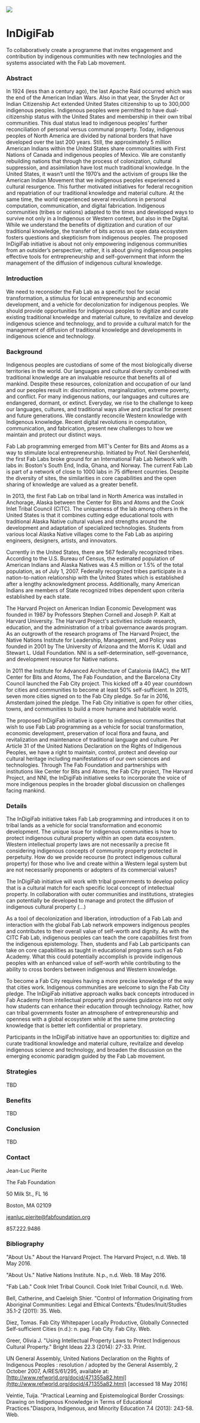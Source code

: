 # ![](/assets/indigifab.png)

# InDigiFab

To collaboratively create a programme that invites engagement and contribution by indigenous communities with new technologies and the systems associated with the Fab Lab movement.

### Abstract

In 1924 \(less than a century ago\), the last Apache Raid occurred which was the end of the American Indian Wars. Also in that year, the Snyder Act or Indian Citizenship Act extended United States citizenship to up to 300,000 indigenous peoples. Indigenous peoples were permitted to have dual-citizenship status with the United States and membership in their own tribal communities. This dual status lead to indigenous peoples’ further reconciliation of personal versus communal property. Today, indigenous peoples of North America are divided by national borders that have developed over the last 200 years. Still, the approximately 5 million American Indians within the United States share commonalities with First Nations of Canada and indigenous peoples of Mexico. We are constantly rebuilding nations that through the process of colonization, cultural suppression, and assimilation have lost much traditional knowledge. In the United States, it wasn’t until the 1970’s and the activism of groups like the American Indian Movement that we indigenous peoples experienced a cultural resurgence. This further motivated initiatives for federal recognition and repatriation of our traditional knowledge and material culture. At the same time, the world experienced several revolutions in personal computation, communication, and digital fabrication. Indigenous communities \(tribes or nations\) adapted to the times and developed ways to survive not only in a Indigenous or Western context, but also in the Digital. While we understand the benefits of digitization and curation of our traditional knowledge, the transfer of bits across an open data ecosystem fosters questions and skepticism from indigenous peoples. The proposed InDigiFab initiative is about not only empowering indigenous communities from an outsider’s perspective; rather, it is about giving indigenous peoples effective tools for entrepreneurship and self-government that inform the management of the diffusion of indigenous cultural knowledge.

### Introduction

We need to reconsider the Fab Lab as a specific tool for social transformation, a stimulus for local entrepreneurship and economic development, and a vehicle for decolonization for indigenous peoples. We should provide opportunities for indigenous peoples to digitize and curate existing traditional knowledge and material culture, to revitalize and develop indigenous science and technology, and to provide a cultural match for the management of diffusion of traditional knowledge and developments in indigenous science and technology.

### Background

Indigenous peoples are custodians of some of the most biologically diverse territories in the world. Our languages and cultural diversity combined with traditional knowledge are an invaluable resource that benefits all of mankind. Despite these resources, colonization and occupation of our land and our peoples result in: discrimination, marginalization, extreme poverty, and conflict. For many indigenous nations, our languages and cultures are endangered, dormant, or extinct. Everyday, we rise to the challenge to keep our languages, cultures, and traditional ways alive and practical for present and future generations. We constantly reconcile Western knowledge with Indigenous knowledge. Recent digital revolutions in computation, communication, and fabrication, present new challenges to how we maintain and protect our distinct ways.

Fab Lab programming emerged from MIT's Center for Bits and Atoms as a way to stimulate local entrepreneurship. Initiated by Prof. Neil Gershenfeld, the first Fab Labs broke ground for an International Fab Lab Network with labs in: Boston's South End, India, Ghana, and Norway. The current Fab Lab is part of a network of close to 1000 labs in 75 different countries. Despite the diversity of sites, the similarities in core capabilities and the open sharing of knowledge are valued as a greater benefit.

In 2013, the first Fab Lab on tribal land in North America was installed in Anchorage, Alaska between the Center for Bits and Atoms and the Cook Inlet Tribal Council \(CITC\). The uniqueness of the lab among others in the United States is that it combines cutting edge educational tools with traditional Alaska Native cultural values and strengths around the development and adaptation of specialized technologies. Students from various local Alaska Native villages come to the Fab Lab as aspiring engineers, designers, artists, and innovators.

Currently in the United States, there are 567 federally recognized tribes. According to the U.S. Bureau of Census, the estimated population of American Indians and Alaska Natives was 4.5 million or 1.5% of the total population, as of July 1, 2007. Federally recognized tribes participate in a nation-to-nation relationship with the United States which is established after a lengthy acknowledgment process. Additionally, many American Indians are members of State recognized tribes dependent upon criteria established by each state.

The Harvard Project on American Indian Economic Development was founded in 1987 by Professors Stephen Cornell and Joseph P. Kalt at Harvard University. The Harvard Project's activities include research, education, and the administration of a tribal governance awards program. As an outgrowth of the research programs of The Harvard Project, the Native Nations Institute for Leadership, Management, and Policy was founded in 2001 by The University of Arizona and the Morris K. Udall and Stewart L. Udall Foundation. NNI is a self-determination, self-governance, and development resource for Native nations.

In 2011 the Institute for Advanced Architecture of Catalonia \(IAAC\), the MIT Center for Bits and Atoms, The Fab Foundation, and the Barcelona City Council launched the Fab City project. This kicked off a 40 year countdown for cities and communities to become at least 50% self-sufficient. In 2015, seven more cities signed on to the Fab City pledge. So far in 2016, Amsterdam joined the pledge. The Fab City initiative is open for other cities, towns, and communities to build a more humane and habitable world.

The proposed InDigiFab initiative is open to indigenous communities that wish to use Fab Lab programming as a vehicle for social transformation, economic development, preservation of local flora and fauna, and revitalization and maintenance of traditional language and culture. Per Article 31 of the United Nations Declaration on the Rights of Indigenous Peoples, we have a right to maintain, control, protect and develop our cultural heritage including manifestations of our own sciences and technologies. Through The Fab Foundation and partnerships with institutions like Center for Bits and Atoms, the Fab City project, The Harvard Project, and NNI, the InDigiFab initiative seeks to incorporate the voice of more indigenous peoples in the broader global discussion on challenges facing mankind.

### Details

The InDigiFab initiative takes Fab Lab programming and introduces it on to tribal lands as a vehicle for social transformation and economic development. The unique issue for indigenous communities is how to protect indigenous cultural property within an open data ecosystem. Western intellectual property laws are not necessarily a precise fit considering indigenous concepts of community property protected in perpetuity. How do we provide recourse \(to protect indigenous cultural property\) for those who live and create within a Western legal system but are not necessarily proponents or adopters of its commercial values?

The InDigiFab initiative will work with tribal governments to develop policy that is a cultural match for each specific local concept of intellectual property. In collaboration with outer communities and institutions, strategies can potentially be developed to manage and protect the diffusion of indigenous cultural property \(...\)

As a tool of decolonization and liberation, introduction of a Fab Lab and interaction with the global Fab Lab network empowers indigenous peoples and contributes to their overall value of self-worth and dignity. As with the CITC Fab Lab, indigenous peoples can teach the core capabilities first from the indigenous epistemology. Then, students and Fab Lab participants can take on core capabilities as taught in educational programs such as Fab Academy. What this could potentially accomplish is provide indigenous peoples with an enhanced value of self-worth while contributing to the ability to cross borders between indigenous and Western knowledge.

To become a Fab City requires having a more precise knowledge of the way that cities work. Indigenous communities are welcome to sign the Fab City pledge. The InDigiFab initiative approach walks back concepts introduced in Fab Academy from intellectual property and provides guidance into not only how students can enhance their education through technology. Rather, how can tribal governments foster an atmosphere of entrepreneurship and openness with a global ecosystem while at the same time protecting knowledge that is better left confidential or proprietary.

Participants in the InDigiFab initiative have an opportunities to: digitize and curate traditional knowledge and material culture, revitalize and develop indigenous science and technology, and broaden the discussion on the emerging economic paradigm guided by the Fab Lab movement.

### Strategies

TBD

### Benefits

TBD

### Conclusion

TBD

### Contact

Jean-Luc Pierite

The Fab Foundation

50 Milk St., FL 16

Boston, MA  02109

jeanluc.pierite@fabfoundation.org

857.222.9486

### Bibliography

"About Us." About the Harvard Project. The Harvard Project, n.d. Web. 18 May 2016.

"About Us." Native Nations Institute. N.p., n.d. Web. 18 May 2016.

"Fab Lab." Cook Inlet Tribal Council. Cook Inlet Tribal Council, n.d. Web.

Bell, Catherine, and Caeleigh Shier. "Control of Information Originating from Aboriginal Communities: Legal and Ethical Contexts."Études/Inuit/Studies 35.1-2 \(2011\): 35. Web.

Diez, Tomas. Fab City Whitepaper Locally Productive, Globally Connected Self-sufficient Cities \(n.d.\): n. pag. Fab City. Fab City. Web.

Greer, Olivia J. "Using Intellectual Property Laws to Protect Indigenous Cultural Property." Bright Ideas 22.3 \(2014\): 27-33. Print.

UN General Assembly, United Nations Declaration on the Rights of Indigenous Peoples : resolution / adopted by the General Assembly, 2 October 2007, A/RES/61/295, available at: [http://www.refworld.org/docid/471355a82.html](http://www.refworld.org/docid/471355a82.html) \[accessed 18 May 2016\]

Veintie, Tuija. "Practical Learning and Epistemological Border Crossings: Drawing on Indigenous Knowledge in Terms of Educational Practices."Diaspora, Indigenous, and Minority Education 7.4 \(2013\): 243-58. Web.

